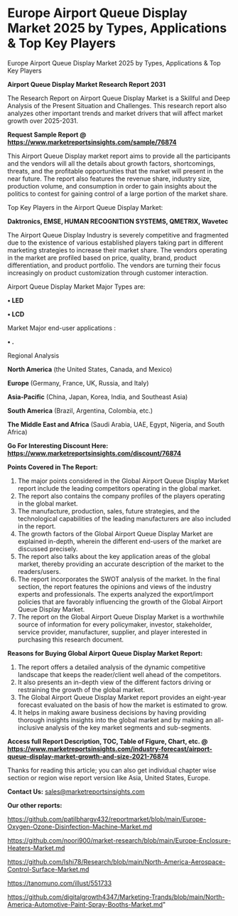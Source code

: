 # Europe Airport Queue Display Market 2025 by Types, Applications & Top Key Players
 Europe Airport Queue Display Market 2025 by Types, Applications & Top Key Players

<strong>Airport Queue Display Market Research Report 2031</strong>

The Research Report on Airport Queue Display Market is a Skillful and Deep Analysis of the Present Situation and Challenges. This research report also analyzes other important trends and market drivers that will affect market growth over 2025-2031.

<strong>Request Sample Report @ <a href=https://www.marketreportsinsights.com/sample/76874>https://www.marketreportsinsights.com/sample/76874</a></strong>

This Airport Queue Display market report aims to provide all the participants and the vendors will all the details about growth factors, shortcomings, threats, and the profitable opportunities that the market will present in the near future. The report also features the revenue share, industry size, production volume, and consumption in order to gain insights about the politics to contest for gaining control of a large portion of the market share.

Top Key Players in the Airport Queue Display Market:

<strong>Daktronics, EMSE, HUMAN RECOGNITION SYSTEMS, QMETRIX, Wavetec</strong>

The Airport Queue Display Industry is severely competitive and fragmented due to the existence of various established players taking part in different marketing strategies to increase their market share. The vendors operating in the market are profiled based on price, quality, brand, product differentiation, and product portfolio. The vendors are turning their focus increasingly on product customization through customer interaction.

Airport Queue Display Market Major Types are:

<strong>• LED

• LCD</strong>

Market Major end-user applications :

<strong>• .</strong>

Regional Analysis

</u><strong><b>North America</b></strong> (the United States, Canada, and Mexico)

<strong><b>Europe </b></strong>(Germany, France, UK, Russia, and Italy)

<strong><b>Asia-Pacific</b></strong> (China, Japan, Korea, India, and Southeast Asia)

<strong><b>South America</b></strong> (Brazil, Argentina, Colombia, etc.)

<strong><b>The Middle East and Africa</b></strong> (Saudi Arabia, UAE, Egypt, Nigeria, and South Africa)

<strong>Go For Interesting Discount Here: <a href=https://www.marketreportsinsights.com/discount/76874>https://www.marketreportsinsights.com/discount/76874</a></strong>

<strong>Points Covered in The Report:</strong>
<ol>
  <li>The major points considered in the Global Airport Queue Display Market report include the leading competitors operating in the global market.</li>
  <li>The report also contains the company profiles of the players operating in the global market.</li>
  <li>The manufacture, production, sales, future strategies, and the technological capabilities of the leading manufacturers are also included in the report.</li>
  <li>The growth factors of the Global Airport Queue Display Market are explained in-depth, wherein the different end-users of the market are discussed precisely.</li>
  <li>The report also talks about the key application areas of the global market, thereby providing an accurate description of the market to the readers/users.</li>
  <li>The report incorporates the SWOT analysis of the market. In the final section, the report features the opinions and views of the industry experts and professionals. The experts analyzed the export/import policies that are favorably influencing the growth of the Global Airport Queue Display Market.</li>
  <li>The report on the Global Airport Queue Display Market is a worthwhile source of information for every policymaker, investor, stakeholder, service provider, manufacturer, supplier, and player interested in purchasing this research document.</li>
</ol>
<strong>Reasons for Buying Global Airport Queue Display Market Report:</strong>

<ol>
  <li>The report offers a detailed analysis of the dynamic competitive landscape that keeps the reader/client well ahead of the competitors.</li>
  <li>It also presents an in-depth view of the different factors driving or restraining the growth of the global market.</li>
  <li>The Global Airport Queue Display Market report provides an eight-year forecast evaluated on the basis of how the market is estimated to grow.</li>
  <li>It helps in making aware business decisions by having providing thorough insights insights into the global market and by making an all-inclusive analysis of the key market segments and sub-segments.</li>
</ol>
<strong>Access full Report Description, TOC, Table of Figure, Chart, etc. @ <a href=https://www.marketreportsinsights.com/industry-forecast/airport-queue-display-market-growth-and-size-2021-76874>https://www.marketreportsinsights.com/industry-forecast/airport-queue-display-market-growth-and-size-2021-76874</a></strong>


Thanks for reading this article; you can also get individual chapter wise section or region wise report version like Asia, United States, Europe.

<strong>Contact Us:</strong>
sales@marketreportsinsights.com

<strong>Our other reports:</strong>

<a href=https://github.com/patilbhargv432/reportmarket/blob/main/Europe-Oxygen-Ozone-Disinfection-Machine-Market.md>https://github.com/patilbhargv432/reportmarket/blob/main/Europe-Oxygen-Ozone-Disinfection-Machine-Market.md</a>

<a href=https://github.com/noori900/market-research/blob/main/Europe-Enclosure-Heaters-Market.md>https://github.com/noori900/market-research/blob/main/Europe-Enclosure-Heaters-Market.md</a>

<a href=https://github.com/Ishi78/Research/blob/main/North-America-Aerospace-Control-Surface-Market.md>https://github.com/Ishi78/Research/blob/main/North-America-Aerospace-Control-Surface-Market.md</a>

<a href=https://tanomuno.com/illust/551733>https://tanomuno.com/illust/551733</a>

<a href=https://github.com/digitalgrowth4347/Marketing-Trands/blob/main/North-America-Automotive-Paint-Spray-Booths-Market.md>https://github.com/digitalgrowth4347/Marketing-Trands/blob/main/North-America-Automotive-Paint-Spray-Booths-Market.md</a>"
